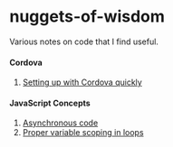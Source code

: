 # nuggets-of-wisdom

Various notes on code that I find useful.

#### Cordova

1. [Setting up with Cordova quickly](cordova/getting_started.md)

#### JavaScript Concepts

1. [Asynchronous code](javascript/async-vs-sync/async.md)
2. [Proper variable scoping in loops](javascript/var-scope-in-loops.md)
